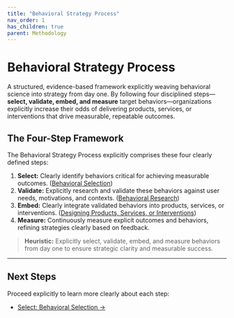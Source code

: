 ```yaml
---
title: "Behavioral Strategy Process"
nav_order: 1
has_children: true
parent: Methodology
---
```


<script type="application/ld+json">
{
  "@context": "https://schema.org",
  "@type": "ScholarlyArticle",
  "headline": "Behavioral Strategy Process",
  "description": "A structured, evidence-based framework explicitly weaving behavioral science into strategy from day one. By following four disciplined steps—select, validate, embed, and measure—organizations explicitly deliver measurable, repeatable outcomes.",
  "keywords": [
    "Behavioral Strategy",
    "Behavioral Process",
    "Decision Making",
    "Behavioral Science",
    "Methodology"
  ],
  "author": {
    "@type": "Person",
    "name": "Jason Hreha"
  }
}
</script>

# Behavioral Strategy Process

A structured, evidence-based framework explicitly weaving behavioral science into strategy from day one. By following four disciplined steps—**select, validate, embed, and measure** target behaviors—organizations explicitly increase their odds of delivering products, services, or interventions that drive measurable, repeatable outcomes.

## The Four-Step Framework

The Behavioral Strategy Process explicitly comprises these four clearly defined steps:

1. **Select:** Clearly identify behaviors critical for achieving measurable outcomes. ([Behavioral Selection](/methodology/behavioral-selection/))
2. **Validate:** Explicitly research and validate these behaviors against user needs, motivations, and contexts. ([Behavioral Research](/methodology/behavioral-research/))
3. **Embed:** Clearly integrate validated behaviors into products, services, or interventions. ([Designing Products, Services, or Interventions](/methodology/designing-products/))
4. **Measure:** Continuously measure explicit outcomes and behaviors, refining strategies clearly based on feedback.

> **Heuristic:** Explicitly select, validate, embed, and measure behaviors from day one to ensure strategic clarity and measurable success.

---

## Next Steps

Proceed explicitly to learn more clearly about each step:

- [Select: Behavioral Selection →](/methodology/behavioral-selection/)